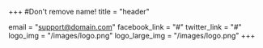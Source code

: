 +++
#Don't remove name!
title = "header"

email = "support@domain.com"
facebook_link = "#"
twitter_link = "#"
logo_img = "/images/logo.png"
logo_large_img = "/images/logo.png"
+++
